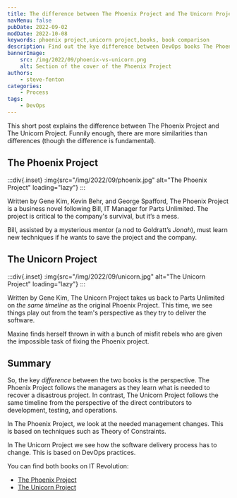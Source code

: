 ```yaml
---
title: The difference between The Phoenix Project and The Unicorn Project
navMenu: false
pubDate: 2022-09-02
modDate: 2022-10-08
keywords: phoenix project,unicorn project,books, book comparison
description: Find out the kye difference between DevOps books The Phoenix Project and The Unicorn Project.
bannerImage:
    src: /img/2022/09/phoenix-vs-unicorn.png
    alt: Section of the cover of the Phoenix Project
authors:
    - steve-fenton
categories:
    - Process
tags:
    - DevOps
---
```


This short post explains the difference between The Phoenix Project and The Unicorn Project. Funnily enough, there are more similarities than differences (though the difference is fundamental).

## The Phoenix Project

:::div{.inset}
:img{src="/img/2022/09/phoenix.jpg" alt="The Phoenix Project" loading="lazy"}
:::

Written by Gene Kim, Kevin Behr, and George Spafford, The Phoenix Project is a business novel following Bill, IT Manager for Parts Unlimited. The project is critical to the company's survival, but it’s a mess.

Bill, assisted by a mysterious mentor (a nod to Goldratt’s *Jonah*), must learn new techniques if he wants to save the project and the company.

## The Unicorn Project

:::div{.inset}
:img{src="/img/2022/09/unicorn.jpg" alt="The Unicorn Project" loading="lazy"}
:::

Written by Gene Kim, The Unicorn Project takes us back to Parts Unlimited on *the same timeline* as the original Phoenix Project. This time, we see things play out from the team's perspective as they try to deliver the software.

Maxine finds herself thrown in with a bunch of misfit rebels who are given the impossible task of fixing the Phoenix project.

## Summary

So, the key *difference* between the two books is the perspective. The Phoenix Project follows the managers as they learn what is needed to recover a disastrous project. In contrast, The Unicorn Project follows the same timeline from the perspective of the direct contributors to development, testing, and operations.

In The Phoenix Project, we look at the needed management changes. This is based on techniques such as Theory of Constraints.

In The Unicorn Project we see how the software delivery process has to change. This is based on DevOps practices.

You can find both books on IT Revolution:

- [The Phoenix Project](https://itrevolution.com/the-phoenix-project/)
- [The Unicorn Project](https://itrevolution.com/the-unicorn-project/)